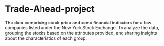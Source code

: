# Trade-Ahead-project
The data comprising stock price and some financial indicators for a few companies listed under the New York Stock Exchange. To analyze the data, grouping the stocks based on the attributes provided, and sharing insights about the characteristics of each group.

